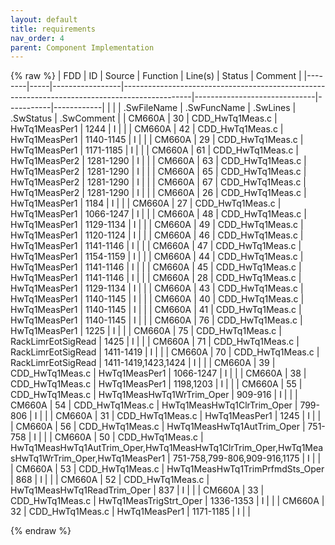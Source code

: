```yaml
---
layout: default
title: requirements
nav_order: 4
parent: Component Implementation
---
```

{% raw %}
| FDD    | ID  | Source          | Function                                                                                      | Line(s)                      | Status    | Comment    |
|--------|-----|-----------------|-----------------------------------------------------------------------------------------------|------------------------------|-----------|------------|
|        |     | .SwFileName     | .SwFuncName                                                                                   | .SwLines                     | .SwStatus | .SwComment |
| CM660A | 30  | CDD_HwTq1Meas.c | HwTq1MeasPer1                                                                                 | 1244                         | I         |            |
| CM660A | 42  | CDD_HwTq1Meas.c | HwTq1MeasPer1                                                                                 | 1140-1145                    | I         |            |
| CM660A | 29  | CDD_HwTq1Meas.c | HwTq1MeasPer1                                                                                 | 1171-1185                    | I         |            |
| CM660A | 61  | CDD_HwTq1Meas.c | HwTq1MeasPer2                                                                                 | 1281-1290                    | I         |            |
| CM660A | 63  | CDD_HwTq1Meas.c | HwTq1MeasPer2                                                                                 | 1281-1290                    | I         |            |
| CM660A | 65  | CDD_HwTq1Meas.c | HwTq1MeasPer2                                                                                 | 1281-1290                    | I         |            |
| CM660A | 67  | CDD_HwTq1Meas.c | HwTq1MeasPer2                                                                                 | 1281-1290                    | I         |            |
| CM660A | 26  | CDD_HwTq1Meas.c | HwTq1MeasPer1                                                                                 | 1184                         | I         |            |
| CM660A | 27  | CDD_HwTq1Meas.c | HwTq1MeasPer1                                                                                 | 1066-1247                    | I         |            |
| CM660A | 48  | CDD_HwTq1Meas.c | HwTq1MeasPer1                                                                                 | 1129-1134                    | I         |            |
| CM660A | 49  | CDD_HwTq1Meas.c | HwTq1MeasPer1                                                                                 | 1120-1124                    | I         |            |
| CM660A | 46  | CDD_HwTq1Meas.c | HwTq1MeasPer1                                                                                 | 1141-1146                    | I         |            |
| CM660A | 47  | CDD_HwTq1Meas.c | HwTq1MeasPer1                                                                                 | 1154-1159                    | I         |            |
| CM660A | 44  | CDD_HwTq1Meas.c | HwTq1MeasPer1                                                                                 | 1141-1146                    | I         |            |
| CM660A | 45  | CDD_HwTq1Meas.c | HwTq1MeasPer1                                                                                 | 1141-1146                    | I         |            |
| CM660A | 28  | CDD_HwTq1Meas.c | HwTq1MeasPer1                                                                                 | 1129-1134                    | I         |            |
| CM660A | 43  | CDD_HwTq1Meas.c | HwTq1MeasPer1                                                                                 | 1140-1145                    | I         |            |
| CM660A | 40  | CDD_HwTq1Meas.c | HwTq1MeasPer1                                                                                 | 1140-1145                    | I         |            |
| CM660A | 41  | CDD_HwTq1Meas.c | HwTq1MeasPer1                                                                                 | 1140-1145                    | I         |            |
| CM660A | 76  | CDD_HwTq1Meas.c | HwTq1MeasPer1                                                                                 | 1225                         | I         |            |
| CM660A | 75  | CDD_HwTq1Meas.c | RackLimrEotSigRead                                                                            | 1425                         | I         |            |
| CM660A | 71  | CDD_HwTq1Meas.c | RackLimrEotSigRead                                                                            | 1411-1419                    | I         |            |
| CM660A | 70  | CDD_HwTq1Meas.c | RackLimrEotSigRead                                                                            | 1411-1419,1423,1424          | I         |            |
| CM660A | 39  | CDD_HwTq1Meas.c | HwTq1MeasPer1                                                                                 | 1066-1247                    | I         |            |
| CM660A | 38  | CDD_HwTq1Meas.c | HwTq1MeasPer1                                                                                 | 1198,1203                    | I         |            |
| CM660A | 55  | CDD_HwTq1Meas.c | HwTq1MeasHwTq1WrTrim_Oper                                                                     | 909-916                      | I         |            |
| CM660A | 54  | CDD_HwTq1Meas.c | HwTq1MeasHwTq1ClrTrim_Oper                                                                    | 799-806                      | I         |            |
| CM660A | 31  | CDD_HwTq1Meas.c | HwTq1MeasPer1                                                                                 | 1245                         | I         |            |
| CM660A | 56  | CDD_HwTq1Meas.c | HwTq1MeasHwTq1AutTrim_Oper                                                                    | 751-758                      | I         |            |
| CM660A | 50  | CDD_HwTq1Meas.c | HwTq1MeasHwTq1AutTrim_Oper,HwTq1MeasHwTq1ClrTrim_Oper,HwTq1MeasHwTq1WrTrim_Oper,HwTq1MeasPer1 | 751-758,799-806,909-916,1175 | I         |            |
| CM660A | 53  | CDD_HwTq1Meas.c | HwTq1MeasHwTq1TrimPrfmdSts_Oper                                                               | 868                          | I         |            |
| CM660A | 52  | CDD_HwTq1Meas.c | HwTq1MeasHwTq1ReadTrim_Oper                                                                   | 837                          | I         |            |
| CM660A | 33  | CDD_HwTq1Meas.c | HwTq1MeasTrigStrt_Oper                                                                        | 1336-1353                    | I         |            |
| CM660A | 32  | CDD_HwTq1Meas.c | HwTq1MeasPer1                                                                                 | 1171-1185                    | I         |            |

{% endraw %}